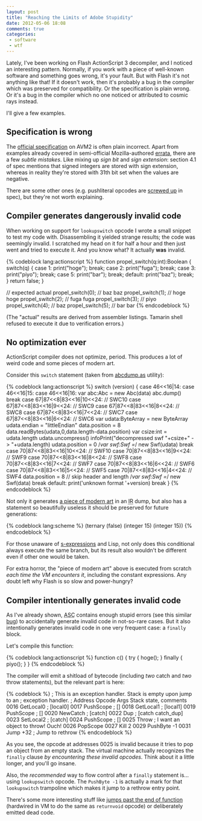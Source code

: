 ```yaml
---
layout: post
title: "Reaching the Limits of Adobe Stupidity"
date: 2012-05-06 18:08
comments: true
categories:
 - software
 - wtf
---
```


Lately, I've been working on Flash ActionScript 3 decompiler, and I noticed an interesting pattern. Normally, if you work with a piece of well-known software and something goes wrong, it's your fault. But with Flash it's not anything like that! If it doesn't work, then it's probably a bug in the compiler which was preserved for compatibility. Or the specification is plain wrong. Or it's a bug in the compiler which no one noticed or attributed to cosmic rays instead.

I'll give a few examples.
<!--more-->
Specification is wrong
----------------------

The [official specification][] on AVM2 is often plain incorrect. Apart from examples already covered in semi-official Mozilla-authored [errata][], there are a few *subtle mistakes*. Like mixing up *sign bit* and *sign extension*: section 4.1 of spec mentions that signed integers are stored with sign extension, whereas in reality they're stored with 31th bit set when the values are negative.

There are some other ones (e.g. pushliteral opcodes are [screwed up][] in spec), but they're not worth explaining.

  [official specification]: http://www.adobe.com/content/dam/Adobe/en/devnet/actionscript/articles/avm2overview.pdf
  [errata]: https://wiki.mozilla.org/Tamarin::AVM2_Overview_Errata
  [screwed up]: https://github.com/whitequark/furnace-avm2/commit/9e6f833cd8231385dc95e3ae54cbedcdb4143791

Compiler generates dangerously invalid code
-------------------------------------------

When working on support for `lookupswitch` opcode I wrote a small snippet to test my code with. Disassembling it yielded strange results; the code was seemingly invalid. I scratched my head on it for half a hour and then just went and tried to execute it. And you know what? It actually **was** invalid.

{% codeblock lang:actionscript %}
function propel_switch(q:int):Boolean {
  switch(q) {
  case 1:
    print("hoge");
  break;
  case 2:
    print("fuga");
  break;
  case 3:
    print("piyo");
  break;
  case 5:
    print("bar");
  break;
  default:
    print("baz");
  break;
  }
  return false;
}

//                   expected   actual
propel_switch(0); // baz        baz
propel_switch(1); // hoge       hoge
propel_switch(2); // fuga       fuga
propel_switch(3); // piyo       <nothing printed>
propel_switch(4); // baz        <infinite loop>
propel_switch(5); // bar        bar
{% endcodeblock %}

(The "actual" results are derived from assembler listings. Tamarin shell refused to execute it due to verification errors.)

No optimization ever
--------------------

ActionScript compiler does not optimize, period. This produces a lot of weird code and some pieces of modern art.

Consider this `switch` statement (taken from [abcdump.as] utility):

{% codeblock lang:actionscript %}
 switch (version) {
 case 46<<16|14:
 case 46<<16|15:
 case 46<<16|16:
     var abc:Abc = new Abc(data)
     abc.dump()
     break
 case 67|87<<8|83<<16|10<<24: // SWC10
 case 67|87<<8|83<<16|9<<24: // SWC9
 case 67|87<<8|83<<16|8<<24: // SWC8
 case 67|87<<8|83<<16|7<<24: // SWC7
 case 67|87<<8|83<<16|6<<24: // SWC6
     var udata:ByteArray = new ByteArray
     udata.endian = "littleEndian"
     data.position = 8
     data.readBytes(udata,0,data.length-data.position)
     var csize:int = udata.length
     udata.uncompress()
     infoPrint("decompressed swf "+csize+" -> "+udata.length)
     udata.position = 0
     /*var swf:Swf =*/ new Swf(udata)
     break
 case 70|87<<8|83<<16|10<<24: // SWF10
 case 70|87<<8|83<<16|9<<24: // SWF9
 case 70|87<<8|83<<16|8<<24: // SWF8
 case 70|87<<8|83<<16|7<<24: // SWF7
 case 70|87<<8|83<<16|6<<24: // SWF6
 case 70|87<<8|83<<16|5<<24: // SWF5
 case 70|87<<8|83<<16|4<<24: // SWF4
     data.position = 8 // skip header and length
     /*var swf:Swf =*/ new Swf(data)
     break
 default:
     print('unknown format '+version)
     break
 }
{% endcodeblock %}

Not only it generates [a piece of modern art](https://gist.github.com/2622705) in an <abbr title="Internal Representation">IR</abbr> dump, but also has a statement so beautifully useless it should be preserved for future generations:

{% codeblock lang:scheme %}
  (ternary (false) (integer 15) (integer 15))
{% endcodeblock %}

For those unaware of [s-expressions][] and Lisp, not only does this conditional always execute the same branch, but its result also wouldn't be different even if other one would be taken.

For extra horror, the "piece of modern art" above is executed from scratch _each time the VM encounters it_, including the constant expressions. Any doubt left why Flash is so slow and power-hungry?

  [abcdump.as]: http://hg.mozilla.org/tamarin-redux/file/b7e3811ee1ae/utils/abcdump.as#1267
  [s-expressions]: https://en.wikipedia.org/wiki/S-expression

Compiler intentionally generates invalid code
---------------------------------------------

As I've already shown, <abbr title="ActionScript compiler">ASC</abbr> contains enough stupid errors (see this similar [bug][]) to accidentally generate invalid code in not-so-rare cases. But it also intentionally generates invalid code in one very frequent case: a `finally` block.

Let's compile this function:

{% codeblock lang:actionscript %}
    function c() {
      try {
        hoge();
      } finally {
        piyo();
      }
    }
{% endcodeblock %}

The compiler will emit a shitload of bytecode (including _two_ catch and _two_ throw statements), but the relevant part is here:

{% codeblock %}
; This is an exception handler. Stack is empty upon jump to an
; exception handler.
;  Address          Opcode    Args   Stack state, comments
   0016             GetLocal0        ; [local0]
   0017             PushScope        ; []
   0018             GetLocal1        ; [local1]
   0019             PushScope        ; []
   0020              NewCatch        ; [catch]
   0022                   Dup        ; [catch catch_dup]
   0023             SetLocal2        ; [catch]
   0024             PushScope        ; []
   0025                 Throw        ; I want an object to throw! Ouch!
   0026              PopScope
   0027                  Kill     2
   0029              PushByte    -1
   0031                  Jump   +32  ; Jump to rethrow
{% endcodeblock %}

As you see, the opcode at addresses 0025 is invalid because it tries to pop an object from an empty stack. The virtual machine actually recognizes the `finally` clause _by encountering these invalid opcodes_. Think about it a little longer, and you'll go insane.

Also, the _recommended_ way to flow control after a `finally` statement is... using `lookupswitch` opcode. The `PushByte -1` is actually a mark for that `lookupswitch` trampoline which makes it jump to a rethrow entry point.

There's some more interesting stuff like [jumps past the end of function][jumps] (hardwired in VM to do the same as `returnvoid` opcode) or deliberately emitted dead code.

  [bug]: http://bugs.adobe.com/jira/browse/ASC-74
  [jumps]: http://stackoverflow.com/questions/8841456/why-does-the-flash-actionscript3-compiler-emit-unnecessary-code